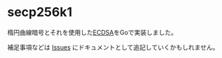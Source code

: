 # secp256k1

楕円曲線暗号とそれを使用した[ECDSA](https://ja.wikipedia.org/wiki/%E6%A5%95%E5%86%86%E6%9B%B2%E7%B7%9ADSA)をGoで実装しました。

補足事項などは [Issues](https://github.com/matumoto1234/secp256k1/labels/documentation) にドキュメントとして追記していくかもしれません。
